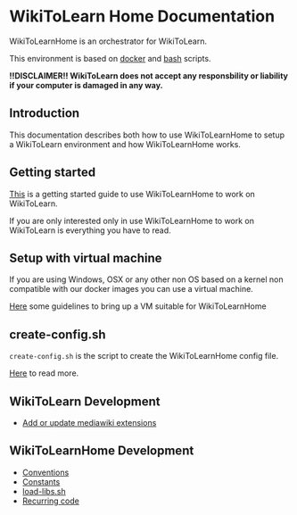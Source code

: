 # WikiToLearn Home Documentation

WikiToLearnHome is an orchestrator for WikiToLearn.

This environment is based on [docker](https://www.docker.com/) and [bash](https://en.wikipedia.org/wiki/Bash_(Unix_shell)) scripts.

**!!DISCLAIMER!! WikiToLearn does not accept any responsbility or liability if your computer is damaged in any way.**

## Introduction

This documentation describes both how to use WikiToLearnHome to setup a WikiToLearn environment and how WikiToLearnHome works.

## Getting started

[This](getting-started.md) is a getting started guide to use WikiToLearnHome to work on WikiToLearn.

If you are only interested only in use WikiToLearnHome to work on WikiToLearn is everything you have to read.

## Setup with virtual machine

If you are using Windows, OSX or any other non OS based on a kernel non compatible with our docker images you can use a virtual machine.

[Here](vm-setup.md) some guidelines to bring up a VM suitable for WikiToLearnHome

## create-config.sh

`create-config.sh` is the script to create the WikiToLearnHome config file.

[Here](create-config.md) to read more.

## WikiToLearn Development

* [Add or update mediawiki extensions](wtldev/add-or-update-mediawiki-extension.md)

## WikiToLearnHome Development

* [Conventions](wtlhome/dev/conventions.md)
* [Constants](wtlhome/dev/const-doc.md)
* [load-libs.sh](wtlhome/dev/load-libs-doc.md)
* [Recurring code](wtlhome/dev/recurring.md)
